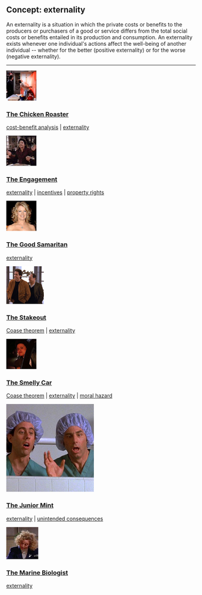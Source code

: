 ## Concept: externality

An externality is a situation in which the private costs or benefits to the producers or purchasers of a good or service differs from the total social costs or benefits entailed in its production and consumption. An externality exists whenever one individual's actions affect the well-being of another individual -- whether for the better (positive externality) or for the worse (negative externality).

<hr>
<div class="clip-listing">
<img src="media/icons/chicken_roaster.jpg" alt="The Chicken Roaster icon">

### [The Chicken Roaster](../clip/84/)

[cost-benefit analysis](/concept/cost-benefit-analysis/) | [externality](/concept/externality/)
</div>

<div class="clip-listing">
<img src="media/icons/engagement.jpg" alt="The Engagement icon">

### [The Engagement](../clip/64/)

[externality](/concept/externality/) | [incentives](/concept/incentives/) | [property rights](/concept/property-rights/)
</div>

<div class="clip-listing">
<img src="media/icons/good_samaritan.jpg" alt="The Good Samaritan icon">

### [The Good Samaritan](../clip/26/)

[externality](/concept/externality/)
</div>

<div class="clip-listing">
<img src="media/icons/stakeout.jpg" alt="The Stakeout icon">

### [The Stakeout](../clip/2/)

[Coase theorem](/concept/coase-theorem/) | [externality](/concept/externality/)
</div>

<div class="clip-listing">
<img src="media/icons/smelly_car.jpg" alt="The Smelly Car icon">

### [The Smelly Car](../clip/36/)

[Coase theorem](/concept/coase-theorem/) | [externality](/concept/externality/) | [moral hazard](/concept/moral-hazard/)
</div>

<div class="clip-listing">
<img src="media/icons/seinfeld_episodejuniormint.jpg" alt="The Junior Mint icon">

### [The Junior Mint](../clip/96/)

[externality](/concept/externality/) | [unintended consequences](/concept/unintended-consequences/)
</div>

<div class="clip-listing">
<img src="media/icons/5_seinfeld-the_marine_biologist-2010-04-07-1.jpg" alt="The Marine Biologist icon">

### [The Marine Biologist](../clip/100/)

[externality](/concept/externality/)
</div>


